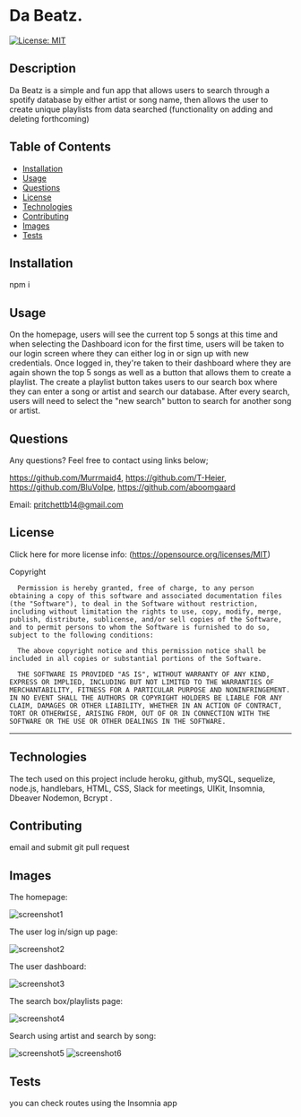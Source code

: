 # Da Beatz.

  [![License: MIT](https://img.shields.io/badge/License-MIT-yellow.svg)](https://opensource.org/licenses/MIT) 

## Description

Da Beatz is a simple and fun app that allows users to search through a spotify database by either artist or song name, then allows the user to create unique playlists from data searched (functionality on adding and deleting forthcoming) 

## Table of Contents 

  - [Installation](#installation)
  - [Usage](#usage)
  - [Questions](#questions)
  - [License](#license)
  - [Technologies](#technologies)
  - [Contributing](#contributing)
  - [Images](#images)
  - [Tests](#tests)

## Installation

npm i
 
## Usage
On the homepage, users will see the current top 5 songs at this time and when selecting the Dashboard icon for the first time, users will be taken to our login screen where they can either log in or sign up with new credentials. Once logged in, they're taken to their dashboard where they are again shown the top 5 songs as well as a button that allows them to create a playlist. The create a playlist button takes users to our search box where they can enter a song or artist and search our database. After every search, users will need to select the "new search" button to search for another song or artist.
 
## Questions
  Any questions? Feel free to contact using links below;

  https://github.com/Murrmaid4, https://github.com/T-Heier, https://github.com/BluVolpe, https://github.com/aboomgaard 
  
  Email: pritchettb14@gmail.com
  
## License
  Click here for more license info: (https://opensource.org/licenses/MIT)

   Copyright 

      Permission is hereby granted, free of charge, to any person obtaining a copy of this software and associated documentation files (the "Software"), to deal in the Software without restriction, including without limitation the rights to use, copy, modify, merge, publish, distribute, sublicense, and/or sell copies of the Software, and to permit persons to whom the Software is furnished to do so, subject to the following conditions:
      
      The above copyright notice and this permission notice shall be included in all copies or substantial portions of the Software.
      
      THE SOFTWARE IS PROVIDED "AS IS", WITHOUT WARRANTY OF ANY KIND, EXPRESS OR IMPLIED, INCLUDING BUT NOT LIMITED TO THE WARRANTIES OF MERCHANTABILITY, FITNESS FOR A PARTICULAR PURPOSE AND NONINFRINGEMENT. IN NO EVENT SHALL THE AUTHORS OR COPYRIGHT HOLDERS BE LIABLE FOR ANY CLAIM, DAMAGES OR OTHER LIABILITY, WHETHER IN AN ACTION OF CONTRACT, TORT OR OTHERWISE, ARISING FROM, OUT OF OR IN CONNECTION WITH THE SOFTWARE OR THE USE OR OTHER DEALINGS IN THE SOFTWARE.

  ---
  
## Technologies

The tech used on this project include heroku, github, mySQL, sequelize, node.js, handlebars, HTML, CSS, Slack for meetings, UIKit, Insomnia, Dbeaver Nodemon, Bcrypt  .

## Contributing
 email and submit git pull request

## Images
The homepage:

![screenshot1](https://user-images.githubusercontent.com/78389456/117898834-d9444a00-b293-11eb-86b3-af7010e86d8c.jpg)

The user log in/sign up page:

![screenshot2](https://user-images.githubusercontent.com/78389456/117898828-d77a8680-b293-11eb-8a75-3541e9026b4f.jpg)

The user dashboard: 

![screenshot3](https://user-images.githubusercontent.com/78389456/117898830-d8131d00-b293-11eb-9587-c5c0d8f14a4a.jpg)

The search box/playlists page:

![screenshot4](https://user-images.githubusercontent.com/78389456/117898831-d8abb380-b293-11eb-83da-f699ae86d2f4.jpg)

Search using artist and search by song: 

![screenshot5](https://user-images.githubusercontent.com/78389456/117898832-d8abb380-b293-11eb-8f9a-2605a6dc3ea1.jpg)
![screenshot6](https://user-images.githubusercontent.com/78389456/117898833-d9444a00-b293-11eb-94df-18cc14545511.jpg)


 
## Tests
 you can check routes using the Insomnia app 

 
